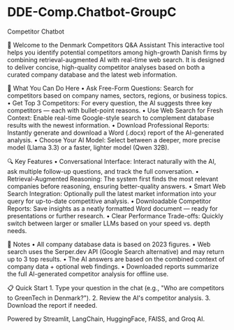 # DDE-Comp.Chatbot-GroupC
Competitor Chatbot


🧠 Welcome to the Denmark Competitors Q&A Assistant
This interactive tool helps you identify potential competitors among high-growth Danish firms by combining retrieval-augmented AI with real-time web search.
It is designed to deliver concise, high-quality competitor analyses based on both a curated company database and the latest web information.

🚀 What You Can Do Here
•⁠  ⁠Ask Free-Form Questions:
Search for competitors based on company names, sectors, regions, or business topics.
•⁠  ⁠Get Top 3 Competitors:
For every question, the AI suggests three key competitors — each with bullet-point reasons.
•⁠  ⁠Use Web Search for Fresh Context:
Enable real-time Google-style search to complement database results with the newest information.
•⁠  ⁠Download Professional Reports:
Instantly generate and download a Word (.docx) report of the AI-generated analysis.
•⁠  ⁠Choose Your AI Model:
Select between a deeper, more precise model (Llama 3.3) or a faster, lighter model (Qwen 32B).

🔍 Key Features
•⁠  ⁠Conversational Interface:
Interact naturally with the AI, ask multiple follow-up questions, and track the full conversation.
•⁠  ⁠Retrieval-Augmented Reasoning:
The system first finds the most relevant companies before reasoning, ensuring better-quality answers.
•⁠  ⁠Smart Web Search Integration:
Optionally pull the latest market information into your query for up-to-date competitive analysis.
•⁠  ⁠Downloadable Competitor Reports:
Save insights as a neatly formatted Word document — ready for presentations or further research.
•⁠  ⁠Clear Performance Trade-offs:
Quickly switch between larger or smaller LLMs based on your speed vs. depth needs.

🧠 Notes
•⁠  ⁠All company database data is based on 2023 figures.
•⁠  ⁠Web search uses the Serper.dev API (Google Search alternative) and may return up to 3 top results.
•⁠  ⁠The AI answers are based on the combined context of company data + optional web findings.
•⁠  ⁠Downloaded reports summarize the full AI-generated competitor analysis for offline use.

📋 Quick Start
1.⁠ ⁠Type your question in the chat (e.g., "Who are competitors to GreenTech in Denmark?").
2.⁠ ⁠Review the AI's competitor analysis.
3.⁠ ⁠Download the report if needed.

Powered by Streamlit, LangChain, HuggingFace, FAISS, and Groq AI.
